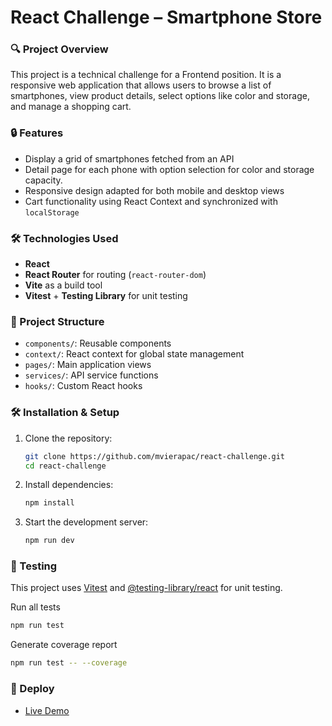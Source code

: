 # React Challenge – Smartphone Store

### 🔍 Project Overview

This project is a technical challenge for a Frontend position. It is a responsive web application that allows users to browse a list of smartphones, view product details, select options like color and storage, and manage a shopping cart.

### 🔒 Features

- Display a grid of smartphones fetched from an API
- Detail page for each phone with option selection for color and storage capacity.
- Responsive design adapted for both mobile and desktop views
- Cart functionality using React Context and synchronized with `localStorage`

### 🛠️ Technologies Used

- **React**
- **React Router** for routing (`react-router-dom`)
- **Vite** as a build tool
- **Vitest** + **Testing Library** for unit testing

### 📁 Project Structure

- `components/`: Reusable components
- `context/`: React context for global state management
- `pages/`: Main application views
- `services/`: API service functions
- `hooks/`: Custom React hooks

### 🛠️ Installation & Setup

1. Clone the repository:
   ```bash
   git clone https://github.com/mvierapac/react-challenge.git
   cd react-challenge
   ```
   
2. Install dependencies:

   ```sh
   npm install
   ```

3. Start the development server:

   ```sh
   npm run dev
   ```

### 🧪 Testing

This project uses [Vitest](https://vitest.dev/) and [@testing-library/react](https://testing-library.com/docs/react-testing-library/intro/) for unit testing.

Run all tests

```bash
npm run test
```

Generate coverage report

```bash
npm run test -- --coverage
```

### 🚀 Deploy

- [Live Demo](https://react-challenge-zara.vercel.app/)
